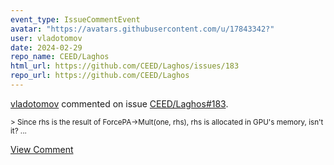 ```yaml
---
event_type: IssueCommentEvent
avatar: "https://avatars.githubusercontent.com/u/17843342?"
user: vladotomov
date: 2024-02-29
repo_name: CEED/Laghos
html_url: https://github.com/CEED/Laghos/issues/183
repo_url: https://github.com/CEED/Laghos
---
```


<a href='https://github.com/vladotomov' target='_blank'>vladotomov</a> commented on issue <a href='https://github.com/CEED/Laghos/issues/183' target='_blank'>CEED/Laghos#183</a>.

<small>> Since rhs  is the result of ForcePA->Mult(one, rhs), rhs is allocated in GPU's memory, isn't it?...</small>

<a href='https://github.com/CEED/Laghos/issues/183' target='_blank'>View Comment</a>